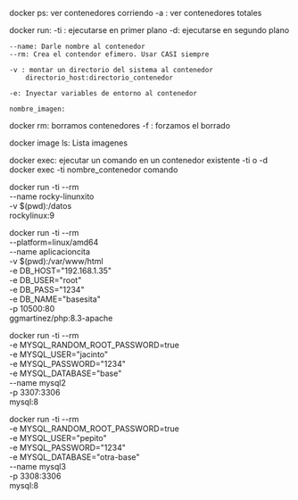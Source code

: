 docker ps: ver contenedores corriendo 
	-a : ver contenedores totales

docker run:
	-ti : ejecutarse en primer plano 
	-d: ejecutarse en segundo plano

	--name: Darle nombre al contenedor
	--rm: Crea el contendor efimero. Usar CASI siempre

	-v : montar un directorio del sistema al contenedor 
		directorio_host:directorio_contenedor

	-e: Inyectar variables de entorno al contenedor

	nombre_imagen:


docker rm: borramos contenedores
	-f : forzamos el borrado


docker image ls: Lista imagenes

docker exec: ejecutar un comando en un contenedor existente
	-ti o -d 
	docker exec -ti nombre_contenedor comando
	





docker run -ti --rm \
	--name rocky-linunxito \
	-v $(pwd):/datos \
	rockylinux:9



docker run -ti --rm \
	--platform=linux/amd64 \
	--name aplicacioncita \
	-v $(pwd):/var/www/html \
	-e DB_HOST="192.168.1.35" \
	-e DB_USER="root" \
	-e DB_PASS="1234" \
	-e DB_NAME="basesita" \
	-p 10500:80 \
	ggmartinez/php:8.3-apache


docker run -ti --rm \
	-e MYSQL_RANDOM_ROOT_PASSWORD=true \
	-e MYSQL_USER="jacinto" \
	-e MYSQL_PASSWORD="1234" \
	-e MYSQL_DATABASE="base" \
	--name mysql2 \
	-p 3307:3306 \
	mysql:8




docker run -ti --rm \
	-e MYSQL_RANDOM_ROOT_PASSWORD=true \
	-e MYSQL_USER="pepito" \
	-e MYSQL_PASSWORD="1234" \
	-e MYSQL_DATABASE="otra-base" \
	--name mysql3 \
	-p 3308:3306 \
	mysql:8


